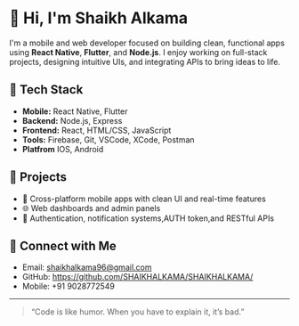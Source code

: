 # 👋 Hi, I'm Shaikh Alkama

I'm a mobile and web developer focused on building clean, functional apps using **React Native**, **Flutter**, and **Node.js**. I enjoy working on full-stack projects, designing intuitive UIs, and integrating APIs to bring ideas to life.

## 🔧 Tech Stack
- **Mobile:** React Native, Flutter
- **Backend:** Node.js, Express
- **Frontend:** React, HTML/CSS, JavaScript
- **Tools:** Firebase, Git, VSCode, XCode, Postman
- **Platfrom** IOS, Android

## 🚀 Projects
- 📱 Cross-platform mobile apps with clean UI and real-time features
- 🌐 Web dashboards and admin panels
- 🔐 Authentication, notification systems,AUTH token,and RESTful APIs

## 📨 Connect with Me
- Email: shaikhalkama96@gmail.com
- GitHub: https://github.com/SHAIKHALKAMA/SHAIKHALKAMA/
- Mobile: +91 9028772549

---

> “Code is like humor. When you have to explain it, it’s bad.” 
